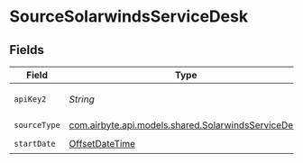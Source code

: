 # SourceSolarwindsServiceDesk


## Fields

| Field                                                                                                                                                 | Type                                                                                                                                                  | Required                                                                                                                                              | Description                                                                                                                                           |
| ----------------------------------------------------------------------------------------------------------------------------------------------------- | ----------------------------------------------------------------------------------------------------------------------------------------------------- | ----------------------------------------------------------------------------------------------------------------------------------------------------- | ----------------------------------------------------------------------------------------------------------------------------------------------------- |
| `apiKey2`                                                                                                                                             | *String*                                                                                                                                              | :heavy_check_mark:                                                                                                                                    | Refer to `https://documentation.solarwinds.com/en/success_center/swsd/content/completeguidetoswsd/token-authentication-for-api-integration.htm#link4` |
| `sourceType`                                                                                                                                          | [com.airbyte.api.models.shared.SolarwindsServiceDesk](../../models/shared/SolarwindsServiceDesk.md)                                                   | :heavy_check_mark:                                                                                                                                    | N/A                                                                                                                                                   |
| `startDate`                                                                                                                                           | [OffsetDateTime](https://docs.oracle.com/javase/8/docs/api/java/time/OffsetDateTime.html)                                                             | :heavy_check_mark:                                                                                                                                    | N/A                                                                                                                                                   |